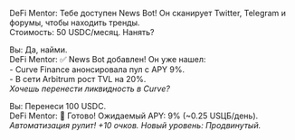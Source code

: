 DeFi Mentor: Тебе доступен News Bot! Он сканирует Twitter, Telegram и форумы, чтобы находить тренды.  
          Стоимость: 50 USDC/месяц. Нанять?  

Вы: Да, найми.  
DeFi Mentor: ✅ News Bot добавлен! Он уже нашел:  
          - Curve Finance анонсировала пул с APY 9%.  
          - В сети Arbitrum рост TVL на 20%.  
          *Хочешь перенести ликвидность в Curve?*  

Вы: Перенеси 100 USDC.  
DeFi Mentor: 🔄 Готово! Ожидаемый APY: 9% (~0.25 USЦБ/день).  
          *Автоматизация рулит! +10 очков. Новый уровень: Продвинутый.*  